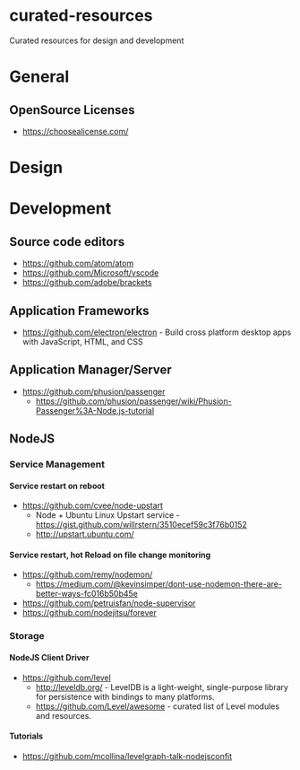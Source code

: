 # curated-resources
Curated resources for design and development

# General

## OpenSource Licenses
* https://choosealicense.com/

# Design

# Development

## Source code editors
* https://github.com/atom/atom
* https://github.com/Microsoft/vscode
* https://github.com/adobe/brackets

## Application Frameworks
* https://github.com/electron/electron - Build cross platform desktop apps with JavaScript, HTML, and CSS

## Application Manager/Server
* https://github.com/phusion/passenger
  * https://github.com/phusion/passenger/wiki/Phusion-Passenger%3A-Node.js-tutorial

## NodeJS
### Service Management
#### Service restart on reboot
* https://github.com/cvee/node-upstart
  * Node + Ubuntu Linux Upstart service - https://gist.github.com/willrstern/3510ecef59c3f76b0152
  * http://upstart.ubuntu.com/
  
#### Service restart, hot Reload on file change monitoring
* https://github.com/remy/nodemon/
  * https://medium.com/@kevinsimper/dont-use-nodemon-there-are-better-ways-fc016b50b45e
* https://github.com/petruisfan/node-supervisor
* https://github.com/nodejitsu/forever

### Storage
#### NodeJS Client Driver
* https://github.com/level
  * http://leveldb.org/ - LevelDB is a light-weight, single-purpose library for persistence with bindings to many platforms.
  * https://github.com/Level/awesome - curated list of Level modules and resources.
#### Tutorials
* https://github.com/mcollina/levelgraph-talk-nodejsconfit
